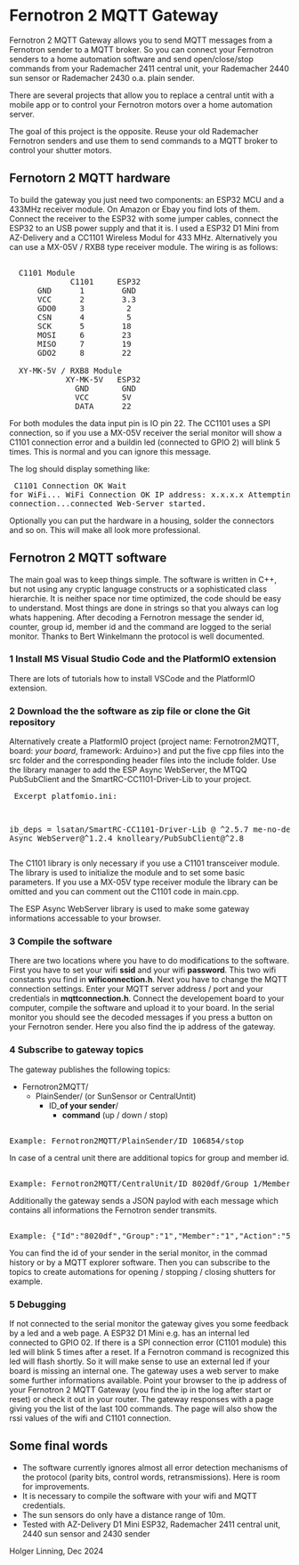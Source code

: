 # Fernotron 2 MQTT Gateway

Fernotron 2 MQTT Gateway allows you to send MQTT messages from a Fernotron sender to a MQTT broker. So you can connect your Fernotron senders to a home automation software and send open/close/stop commands from your Rademacher 2411 central unit, your Rademacher 2440 sun sensor or Rademacher 2430 o.a. plain sender.

There are several projects that allow you to replace a central untit with a mobile app or to control your Fernotron motors over a home automation server.

The goal of this project is the opposite. Reuse your old Rademacher Fernotron senders and use them to send commands to a MQTT broker to control your shutter motors.

## Fernotorn 2 MQTT hardware

To build the gateway you just need two components: an ESP32 MCU and a 433MHz receiver module. On Amazon or Ebay you find lots of them. Connect the receiver to the ESP32 with some jumper cables, connect the ESP32 to an USB power supply and that it is. I used a ESP32 D1 Mini from AZ-Delivery and a CC1101 Wireless Modul for 433 MHz. Alternatively you can use a MX-05V / RXB8 type receiver module. The wiring is as follows:
<pre> 
  C1101 Module
             C1101     ESP32
      GND      1        GND
      VCC      2        3.3
      GDO0     3         2
      CSN      4         5
      SCK      5        18
      MOSI     6        23
      MISO     7        19
      GDO2     8        22
 
  XY-MK-5V / RXB8 Module
            XY-MK-5V   ESP32
              GND       GND
              VCC       5V
              DATA      22
</pre> 
For both modules the data input pin is IO pin 22. The CC1101 uses a SPI connection, so if you use a MX-05V receiver the serial monitor will show a C1101 connection error and a buildin led (connected to GPIO 2) will blink 5 times. This is normal and you can ignore this message. 

The log should display something like:<pre> 
C1101 Connection OK
Wait for WiFi...
WiFi Connection OK
IP address: x.x.x.x
Attempting MQTT connection...connected
Web-Server started.
</pre> 

Optionally you can put the hardware in a housing, solder the connectors and so on. This will make all look more professional. 


## Fernotron 2 MQTT software

The main goal was to keep things simple. The software is written in C++, but not using any cryptic language constructs or a sophisticated class hierarchie. It is neither space nor time optimized, the code should be easy to understand. Most things are done in strings so that you always can log whats happening. After decoding a Fernotron message the sender id, counter, group id, member id and the command are logged to the serial monitor. Thanks to Bert Winkelmann the protocol is well documented. 

### 1 Install MS Visual Studio Code and the PlatformIO extension

There are lots of tutorials how to install VSCode and the PlatformIO extension.

### 2 Download the the software as zip file or clone the Git repository

Alternatively create a PlatformIO project (project name: Fernotron2MQTT, board: *your board*, framework: Arduino>) and put the five cpp files into the src folder and the corresponding header files into the include folder. Use the library manager to add the ESP Async WebServer, the MTQQ PubSubClient and the SmartRC-CC1101-Driver-Lib to your project.<pre> 
Excerpt platfomio.ini:

ib_deps = 
	lsatan/SmartRC-CC1101-Driver-Lib @ ^2.5.7
	me-no-dev/ESP Async WebServer@^1.2.4
	knolleary/PubSubClient@^2.8
</pre> 

The C1101 library is only necessary if you use a C1101 transceiver module. The library is used to initialize the module and to set some basic parameters. If you use a MX-05V type receiver module the library can be omitted and you can comment out the C1101 code in main.cpp. 

The ESP Async WebServer library is used to make some gateway informations accessable to your browser. 

### 3 Compile the software 

There are two locations where you have to do modifications to the software. First you have to set your wifi **ssid** and your wifi **password**. This two wifi constants you find in **wificonnection.h**. Next you have to change the MQTT connection settings. Enter your MQTT server address / port and your credentials in **mqttconnection.h**.
Connect the developement board to your computer, compile the software and upload it to your board. In the serial monitor you should see the decoded messages if you press a button on your Fernotron sender. Here you also find the ip address of the gateway.

### 4 Subscribe to gateway topics

The gateway publishes the following topics:
+ Fernotron2MQTT/
  + PlainSender/ (or SunSensor or CentralUntit)
    + ID_**of your sender**/
      + **command** (up / down / stop)

<pre> 
Example: Fernotron2MQTT/PlainSender/ID_106854/stop
</pre> 

In case of a central unit there are additional topics for group and member id.

<pre> 
Example: Fernotron2MQTT/CentralUnit/ID_8020df/Group_1/Member_1/down
</pre> 

Additionally the gateway sends a JSON paylod with each message which contains all informations the Fernotron sender transmits.

<pre> 
Example: {"Id":"8020df","Group":"1","Member":"1","Action":"5","Counter":"9"}
</pre> 

You can find the id of your sender in the serial monitor, in the commad history or by a MQTT explorer software. Then you can subscribe to the topics to create automations for opening / stopping / closing shutters for example.



### 5 Debugging

If not connected to the serial monitor the gateway gives you some feedback by a led and a web page. 
A ESP32 D1 Mini e.g. has an internal led connected to GPIO 02. If there is a SPI connection error (C1101 module) this led will blink 5 times after a reset. If a Fernotron command is recognized this led will flash shortly. So it will make sense to use an external led if your board is missing an internal one.
The gateway uses a web server to make some further informations available. Point your browser to the ip address of your Fernotron 2 MQTT Gateway (you find the ip in the log after start or reset) or check it out in your router. The gateway responses with a page giving you the list of the last 100 commands. The page will also show the rssi values of the wifi and C1101 connection. 


## Some final words
+ The software currently ignores almost all error detection mechanisms of the protocol (parity bits, control words, retransmissions). Here is room for improvements. 
+ It is necessary to compile the software with your wifi and MQTT credentials.
+ The sun sensors do only have a distance range of 10m. 
+ Tested with AZ-Delivery D1 Mini ESP32, Rademacher 2411 central unit,  2440 sun sensor and 2430 sender

Holger Linning, Dec 2024 

